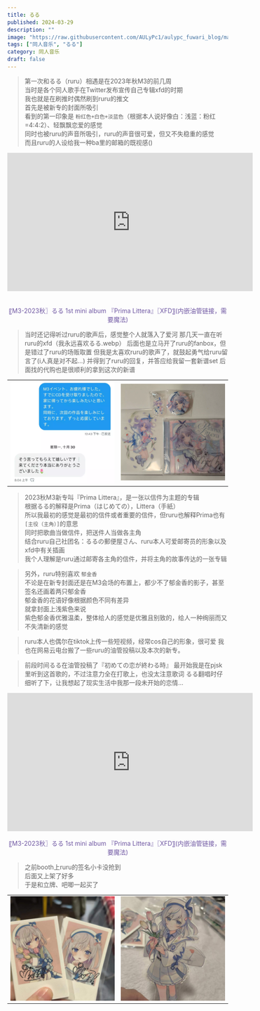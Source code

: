 ```yaml
---
title: るる
published: 2024-03-29
description: ""
image: "https://raw.githubusercontent.com/AULyPc1/aulypc_fuwari_blog/main/picture/mypic/data/ruru/1.webp"
tags: ["同人音乐", "るる"]
category: 同人音乐
draft: false
---
```


> 第一次和るる（ruru）相遇是在2023年秋M3的前几周  
> 当时是各个同人歌手在Twitter发布宣传自己专辑xfd的时期  
> 我也就是在刷推时偶然刷到ruru的推文  
> 首先是被新专的封面所吸引  
> 看到的第一印象是 ```粉红色+白色+淡蓝色```（根据本人说好像白：浅蓝：粉红=4:4:2）、轻飘飘恋爱的感觉  
> 同时也被ruru的声音所吸引，ruru的声音很可爱，但又不失稳重的感觉  
> 而且ruru的人设给我一种ba里的邮箱的既视感()  

<div class="video-container">
    <!-- 下面这个iframe即从youtube网站上获取的iframe代码 -->
   <iframe width="560" height="315" src="https://www.youtube.com/embed/j3zoBzN8k-A?si=hCvz_c1IUe-FBAfX" title="YouTube video player" frameborder="0" allow="accelerometer; autoplay; clipboard-write; encrypted-media; gyroscope; picture-in-picture; web-share" referrerpolicy="strict-origin-when-cross-origin" allowfullscreen></iframe>
</div>
<p style="text-align:center"><span style="color:#7058a3; "> 
<br>
〖M3-2023秋〗るる 1st mini album 『Prima Littera』〖XFD〗(内嵌油管链接，需要魔法)</span></p>


> 当时还记得听过ruru的歌声后，感觉整个人就落入了爱河
> 那几天一直在听ruru的xfd（我永远喜欢るる.webp）
> 后面也是立马开了ruru的fanbox，但是错过了ruru的场贩取置
> 但我是太喜欢ruru的歌声了，就鼓起勇气给ruru留言了(i人真是对不起...)
> 并得到了ruru的回复，并答应给我留一套新谱set
> 后面找的代购也是很顺利的拿到这次的新谱

<table><tr>
<td><img src="https://raw.githubusercontent.com/AULyPc1/aulypc_fuwari_blog/main/picture/mypic/data/ruru/3.webp" border=0 width=330 height=""></td>
<td><img src="https://raw.githubusercontent.com/AULyPc1/aulypc_fuwari_blog/main/picture/mypic/data/ruru/2.webp" border=0 width=330 height=""></td>
</tr></table>

> 2023秋M3新专叫『Prima Littera』，是一张以信件为主题的专辑  
> 根据るる的解释是Prima（はじめての），Littera（手紙）  
> 所以我最初的感觉是最初的信件或者重要的信件，但ruru也解释Prima也有 ```[主役（主角）]```的意思  
> 同时把歌曲当做信件，把送件人当做各主角  
> 结合ruru自己社团名：るるの郵便屋さん、ruru本人可爱邮寄员的形象以及xfd中有关插画  
> 我个人理解是ruru通过邮寄各主角的信件，并将主角的故事传达的一张专辑  

> 另外，ruru特别喜欢 ```郁金香```  
> 不论是在新专封面还是在M3会场的布置上，都少不了郁金香的影子，甚至签名还画着两只郁金香  
> 郁金香的花语好像根据颜色不同有差异  
> 就拿封面上浅紫色来说  
> 紫色郁金香优雅温柔，整体给人的感觉是优雅且别致的，给人一种绚丽而又不失清新的感觉  

> ruru本人也偶尔在tiktok上传一些短视频，经常cos自己的形象，很可爱
> 我也在网易云电台搬了一些ruru的油管投稿以及本次的新专。

> 前段时间るる在油管投稿了『初めての恋が終わる時』
> 最开始我是在pjsk里听到这首歌的，不过注意力全在打歌上，也没太注意歌词
> るる翻唱时仔细听了下，让我想起了现实生活中我那一段未开始的恋情...

<div class="video-container">
    <!-- 下面这个iframe即从youtube网站上获取的iframe代码 -->
    <iframe width="560" height="315" src="https://www.youtube.com/embed/r9lsEc_KOIY?si=o-FfE_FbpxkJcrLZ" title="YouTube video player" frameborder="0" allow="accelerometer; autoplay; clipboard-write; encrypted-media; gyroscope; picture-in-picture; web-share" referrerpolicy="strict-origin-when-cross-origin" allowfullscreen></iframe>
</div>
<p style="text-align:center"><span style="color:#7058a3; "> 〖M3-2023秋〗るる 1st mini album 『Prima Littera』〖XFD〗(内嵌油管链接，需要魔法)</span></p>

> 之前booth上ruru的签名小卡没抢到  
> 后面又上架了好多  
> 于是和立牌、吧唧一起买了  
<table><tr>
<td><img src="https://raw.githubusercontent.com/AULyPc1/aulypc_fuwari_blog/main/picture/mypic/data/ruru/ruru_sign.jpg" border=0 width=330 height=""></td>
<td><img src="https://raw.githubusercontent.com/AULyPc1/aulypc_fuwari_blog/main/picture/mypic/data/ruru/ruru_lipai.jpg" border=0 width=330 height=""></td>
</tr></table>